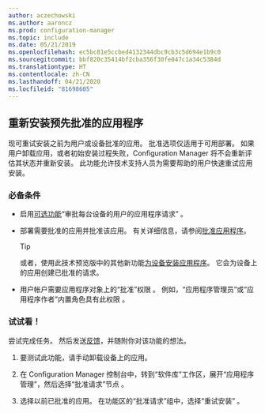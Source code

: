 ```yaml
---
author: aczechowski
ms.author: aaroncz
ms.prod: configuration-manager
ms.topic: include
ms.date: 05/21/2019
ms.openlocfilehash: ec5bc81e5ccbed4132344dbc9cb3c5d694e1b9c0
ms.sourcegitcommit: bbf820c35414bf2cba356f30fe047c1a34c5384d
ms.translationtype: HT
ms.contentlocale: zh-CN
ms.lasthandoff: 04/21/2020
ms.locfileid: "81698605"
---
```

## <a name="retry-the-install-of-pre-approved-applications"></a><a name="bkmk_retry"></a> 重新安装预先批准的应用程序

<!--4336307-->

现可重试安装之前为用户或设备批准的应用。 批准选项仅适用于可用部署。 如果用户卸载应用，或者初始安装过程失败，Configuration Manager 将不会重新评估其状态并重新安装。 此功能允许技术支持人员为需要帮助的用户快速重试应用安装。

### <a name="prerequisites"></a>必备条件

- 启用[可选功能](../../../../servers/manage/install-in-console-updates.md#bkmk_options)“审批每台设备的用户的应用程序请求”  。  

- 部署需要批准的应用并批准该应用。 有关详细信息，请参阅[批准应用程序](../../../../../apps/deploy-use/app-approval.md#bkmk_email-approve)。  

    > [!Tip]  
    > 或者，使用此技术预览版中的其他新功能[为设备安装应用程序](#bkmk_device-app)。 它会为设备上的应用创建已批准的请求。  

- 用户帐户需要应用程序对象上的“批准”权限  。 例如，“应用程序管理员”或“应用程序作者”内置角色具有此权限   。

### <a name="try-it-out"></a>试试看！

尝试完成任务。 然后发送[反馈](../../../../understand/find-help.md#product-feedback)，并随附你对该功能的想法。

1. 要测试此功能，请手动卸载设备上的应用。

1. 在 Configuration Manager 控制台中，转到“软件库”工作区，展开“应用程序管理”，然后选择“批准请求”节点    。

1. 选择以前已批准的应用。 在功能区的“批准请求”组中，选择“重试安装”  。
